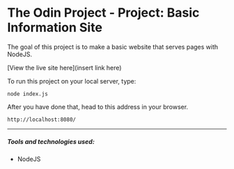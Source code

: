 # The Odin Project - Project: Basic Information Site

The goal of this project is to make a basic website that serves pages with NodeJS.

[View the live site here](insert link here)

To run this project on your local server, type:

```
node index.js
```

After you have done that, head to this address in your browser.

```
http://localhost:8080/
```

<hr>

##### Tools and technologies used:

-   NodeJS

